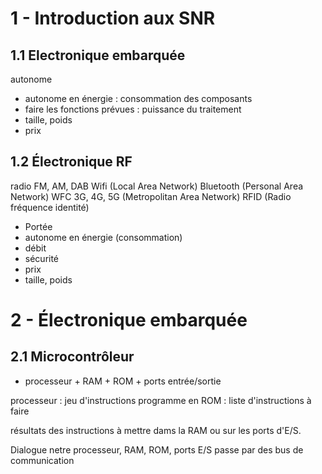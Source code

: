 # 1 - Introduction aux SNR

## 1.1 Electronique embarquée

autonome
- autonome en énergie : consommation des composants
- faire les fonctions prévues : puissance du traitement
- taille, poids
- prix

## 1.2 Électronique RF

radio FM, AM, DAB
Wifi (Local Area Network)
Bluetooth (Personal Area Network)
WFC
3G, 4G, 5G (Metropolitan Area Network)
RFID (Radio fréquence identité)

- Portée
- autonome en énergie (consommation)
- débit
- sécurité
- prix
- taille, poids

# 2 - Électronique embarquée

## 2.1 Microcontrôleur

- processeur + RAM + ROM + ports entrée/sortie

processeur : jeu d'instructions
programme en ROM : liste d'instructions à faire

résultats des instructions à mettre dams la RAM ou sur les ports d'E/S.

Dialogue netre processeur, RAM, ROM, ports E/S passe par des bus de communication
